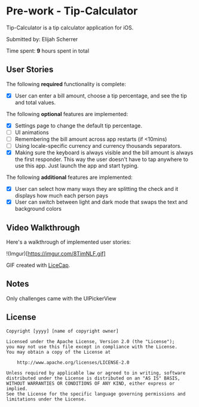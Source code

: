 # Pre-work - Tip-Calculator

Tip-Calculator is a tip calculator application for iOS.

Submitted by: Elijah Scherrer

Time spent: **9** hours spent in total

## User Stories

The following **required** functionality is complete:

* [X] User can enter a bill amount, choose a tip percentage, and see the tip and total values.

The following **optional** features are implemented:
* [X] Settings page to change the default tip percentage.
* [ ] UI animations
* [ ] Remembering the bill amount across app restarts (if <10mins)
* [ ] Using locale-specific currency and currency thousands separators.
* [X] Making sure the keyboard is always visible and the bill amount is always the first responder. This way the user doesn't have to tap anywhere to use this app. Just launch the app and start typing.

The following **additional** features are implemented:

- [X] User can select how many ways they are splitting the check and it displays how much each person pays
- [X] User can switch between light and dark mode that swaps the text and background colors

## Video Walkthrough 

Here's a walkthrough of implemented user stories:

!(Imgur)[https://imgur.com/8TimNLF.gif]

GIF created with [LiceCap](http://www.cockos.com/licecap/).

## Notes

Only challenges came with the UIPickerView

## License

    Copyright [yyyy] [name of copyright owner]

    Licensed under the Apache License, Version 2.0 (the "License");
    you may not use this file except in compliance with the License.
    You may obtain a copy of the License at

        http://www.apache.org/licenses/LICENSE-2.0

    Unless required by applicable law or agreed to in writing, software
    distributed under the License is distributed on an "AS IS" BASIS,
    WITHOUT WARRANTIES OR CONDITIONS OF ANY KIND, either express or implied.
    See the License for the specific language governing permissions and
    limitations under the License.
